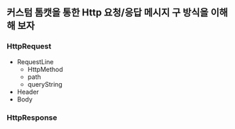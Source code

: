 ## 커스텀 톰캣을 통한 Http 요청/응답 메시지 구 방식을 이해해 보자


### HttpRequest
- RequestLine
  - HttpMethod
  - path
  - queryString
- Header
- Body

### HttpResponse

